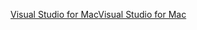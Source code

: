 [<span data-ttu-id="3a2bd-101">Visual Studio for Mac</span><span class="sxs-lookup"><span data-stu-id="3a2bd-101">Visual Studio for Mac</span></span>](https://www.microsoft.com/net/download/macos)
